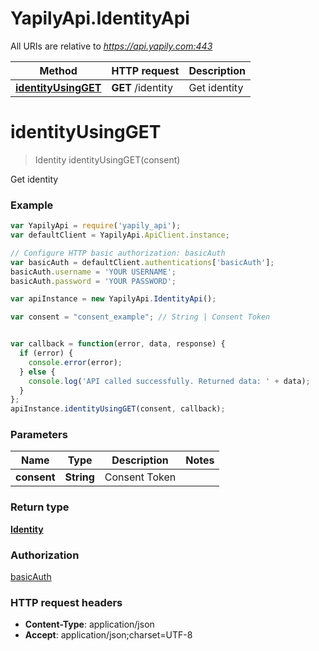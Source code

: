 # YapilyApi.IdentityApi

All URIs are relative to *https://api.yapily.com:443*

Method | HTTP request | Description
------------- | ------------- | -------------
[**identityUsingGET**](IdentityApi.md#identityUsingGET) | **GET** /identity | Get identity


<a name="identityUsingGET"></a>
# **identityUsingGET**
> Identity identityUsingGET(consent)

Get identity

### Example
```javascript
var YapilyApi = require('yapily_api');
var defaultClient = YapilyApi.ApiClient.instance;

// Configure HTTP basic authorization: basicAuth
var basicAuth = defaultClient.authentications['basicAuth'];
basicAuth.username = 'YOUR USERNAME';
basicAuth.password = 'YOUR PASSWORD';

var apiInstance = new YapilyApi.IdentityApi();

var consent = "consent_example"; // String | Consent Token


var callback = function(error, data, response) {
  if (error) {
    console.error(error);
  } else {
    console.log('API called successfully. Returned data: ' + data);
  }
};
apiInstance.identityUsingGET(consent, callback);
```

### Parameters

Name | Type | Description  | Notes
------------- | ------------- | ------------- | -------------
 **consent** | **String**| Consent Token | 

### Return type

[**Identity**](Identity.md)

### Authorization

[basicAuth](../README.md#basicAuth)

### HTTP request headers

 - **Content-Type**: application/json
 - **Accept**: application/json;charset=UTF-8

